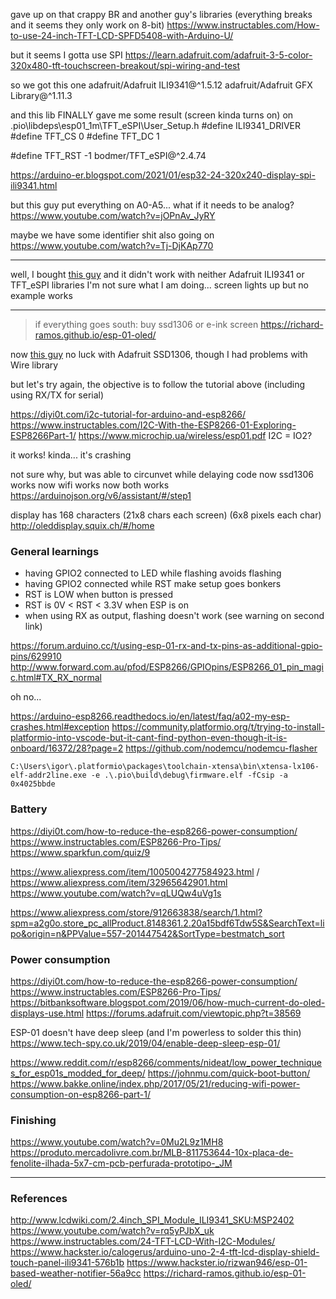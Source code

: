 gave up on that crappy BR and another guy's libraries (everything breaks and it seems they only work on 8-bit)
https://www.instructables.com/How-to-use-24-inch-TFT-LCD-SPFD5408-with-Arduino-U/

but it seems I gotta use SPI
https://learn.adafruit.com/adafruit-3-5-color-320x480-tft-touchscreen-breakout/spi-wiring-and-test

so we got this one
adafruit/Adafruit ILI9341@^1.5.12
adafruit/Adafruit GFX Library@^1.11.3

and this lib FINALLY gave me some result (screen kinda turns on)
on .pio\libdeps\esp01_1m\TFT_eSPI\User_Setup.h
#define ILI9341_DRIVER
#define TFT_CS 0
#define TFT_DC 1
<!-- #define TFT_WR 2 -->
#define TFT_RST -1
bodmer/TFT_eSPI@^2.4.74

https://arduino-er.blogspot.com/2021/01/esp32-24-320x240-display-spi-ili9341.html

but this guy put everything on A0-A5... what if it needs to be analog?
https://www.youtube.com/watch?v=jOPnAv_JyRY

maybe we have some identifier shit also going on
https://www.youtube.com/watch?v=Tj-DjKAp770

---

well, I bought [this guy](https://www.aliexpress.com/item/32960241206.html)
and it didn't work with neither Adafruit ILI9341 or TFT_eSPI libraries
I'm not sure what I am doing... screen lights up but no example works

---

>if everything goes south: buy ssd1306 or e-ink screen
>https://richard-ramos.github.io/esp-01-oled/

now [this guy](https://www.aliexpress.com/item/32638662748.html)
no luck with Adafruit SSD1306, though I had problems with Wire library

but let's try again, the objective is to follow the tutorial above (including using RX/TX for serial)

https://diyi0t.com/i2c-tutorial-for-arduino-and-esp8266/
https://www.instructables.com/I2C-With-the-ESP8266-01-Exploring-ESP8266Part-1/
https://www.microchip.ua/wireless/esp01.pdf
I2C = IO2?

it works! kinda... it's crashing

not sure why, but was able to circunvet while delaying code
now ssd1306 works
now wifi works
now both works
https://arduinojson.org/v6/assistant/#/step1

display has 168 characters (21x8 chars each screen) (6x8 pixels each char)
http://oleddisplay.squix.ch/#/home

### General learnings
* having GPIO2 connected to LED while flashing avoids flashing
* having GPIO2 connected while RST make setup goes bonkers
* RST is LOW when button is pressed
* RST is 0V < RST < 3.3V when ESP is on
* when using RX as output, flashing doesn't work (see warning on second link)

https://forum.arduino.cc/t/using-esp-01-rx-and-tx-pins-as-additional-gpio-pins/629910
http://www.forward.com.au/pfod/ESP8266/GPIOpins/ESP8266_01_pin_magic.html#TX_RX_normal

oh no...

https://arduino-esp8266.readthedocs.io/en/latest/faq/a02-my-esp-crashes.html#exception
https://community.platformio.org/t/trying-to-install-platformio-into-vscode-but-it-cant-find-python-even-though-it-is-onboard/16372/28?page=2
https://github.com/nodemcu/nodemcu-flasher

```
C:\Users\igor\.platformio\packages\toolchain-xtensa\bin\xtensa-lx106-elf-addr2line.exe -e .\.pio\build\debug\firmware.elf -fCsip -a 0x4025bbde
```

### Battery
https://diyi0t.com/how-to-reduce-the-esp8266-power-consumption/
https://www.instructables.com/ESP8266-Pro-Tips/
https://www.sparkfun.com/quiz/9

https://www.aliexpress.com/item/1005004277584923.html / https://www.aliexpress.com/item/32965642901.html
https://www.youtube.com/watch?v=qLUQw4uVg1s

https://www.aliexpress.com/store/912663838/search/1.html?spm=a2g0o.store_pc_allProduct.8148361.2.20a15bdf6Tdw5S&SearchText=lipo&origin=n&PPValue=557-201447542&SortType=bestmatch_sort

### Power consumption
https://diyi0t.com/how-to-reduce-the-esp8266-power-consumption/
https://www.instructables.com/ESP8266-Pro-Tips/
https://bitbanksoftware.blogspot.com/2019/06/how-much-current-do-oled-displays-use.html
https://forums.adafruit.com/viewtopic.php?t=38569

ESP-01 doesn't have deep sleep (and I'm powerless to solder this thin)
https://www.tech-spy.co.uk/2019/04/enable-deep-sleep-esp-01/

https://www.reddit.com/r/esp8266/comments/nideat/low_power_techniques_for_esp01s_modded_for_deep/
https://johnmu.com/quick-boot-button/
https://www.bakke.online/index.php/2017/05/21/reducing-wifi-power-consumption-on-esp8266-part-1/

### Finishing
https://www.youtube.com/watch?v=0Mu2L9z1MH8
https://produto.mercadolivre.com.br/MLB-811753644-10x-placa-de-fenolite-ilhada-5x7-cm-pcb-perfurada-prototipo-_JM

---

### References
http://www.lcdwiki.com/2.4inch_SPI_Module_ILI9341_SKU:MSP2402
https://www.youtube.com/watch?v=rq5yPJbX_uk
https://www.instructables.com/24-TFT-LCD-With-I2C-Modules/
https://www.hackster.io/calogerus/arduino-uno-2-4-tft-lcd-display-shield-touch-panel-ili9341-576b1b
https://www.hackster.io/rizwan946/esp-01-based-weather-notifier-56a9cc
https://richard-ramos.github.io/esp-01-oled/
